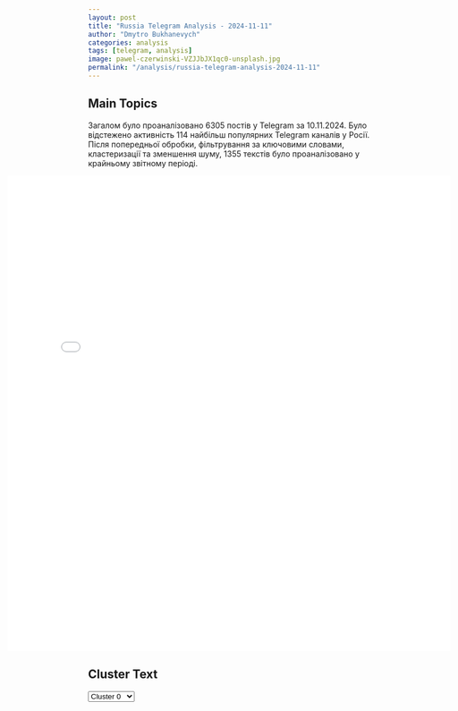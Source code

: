```yaml
---
layout: post
title: "Russia Telegram Analysis - 2024-11-11"
author: "Dmytro Bukhanevych"
categories: analysis
tags: [telegram, analysis]
image: pawel-czerwinski-VZJJbJX1qc0-unsplash.jpg
permalink: "/analysis/russia-telegram-analysis-2024-11-11"
---
```


<style>
    /* Adjusting iframe-container styles */
    .wide-iframe-container {
        width: calc(100% + 30vw);  /* Extending the width */
        margin-left: -15vw;       /* Negative margin to push to the left */
        overflow: hidden;         /* In case the iframe content spills over */
    }

    .wide-iframe-container iframe {
        width: 100%;  /* Making the iframe take the full width of its container */
        border: none; /* Removing any borders from the iframe */
    }

    /* Toggle mechanism */
    .hidden {
        display: none;
    }
    
    .show-content-target:checked + .show-content {
        display: block;
    }
</style>

<h2>Main Topics</h2>
<p>Загалом було проаналізовано 6305 постів у Telegram за 10.11.2024. Було відстежено активність 114 найбільш популярних Telegram каналів у Росії. Після попередньої обробки, фільтрування за ключовими словами, кластеризації та зменшення шуму, 1355 текстів було проаналізовано у крайньому звітному періоді.</p>
<!-- Embedding Main Plotly Visualization -->
<div class="wide-iframe-container">
    <iframe src="{{site.baseurl}}/visualizations/2024-11-11/fig_topics_time.html" height="850"></iframe>
</div>


<h2>Cluster Text</h2>

<!-- Dropdown to select a cluster -->
<select id="clusterSelector" onchange="displayClusterText()">
<option value="0">Cluster 0</option><option value="1">Cluster 1</option><option value="2">Cluster 2</option><option value="3">Cluster 3</option><option value="4">Cluster 4</option><option value="5">Cluster 5</option><option value="6">Cluster 6</option><option value="7">Cluster 7</option><option value="8">Cluster 8</option><option value="9">Cluster 9</option><option value="10">Cluster 10</option><option value="11">Cluster 11</option><option value="12">Cluster 12</option><option value="13">Cluster 13</option><option value="14">Cluster 14</option><option value="15">Cluster 15</option>
</select>

<!-- Display area for the selected cluster's text -->
<div id="clusterTextDisplay" class="hidden"></div>

<script type="text/javascript">
    var clusterDetails = {"0": "<b>Total Posts:</b> 242<br><b>Date:</b> 2024-11-10 19:59:41+00:00<br><b>Author:</b> chp_sevastopol<br><b>Link:</b> https://t.me/s/chp_sevastopol/38950<br><b>Subscribers:</b> 373441<br><b>Text:</b> \u0422\u0435\u043a\u0441\u0442: \u0422\u0440\u0430\u043c\u043f \u0432 \u0447\u0435\u0442\u0432\u0435\u0440\u0433 \u043f\u043e\u0437\u0432\u043e\u043d\u0438\u043b \u041f\u0443\u0442\u0438\u043d\u0443 \u0438 \u043f\u0440\u0438\u0437\u0432\u0430\u043b \u0435\u0433\u043e \u043d\u0435 \u0438\u0434\u0442\u0438 \u043d\u0430 \u044d\u0441\u043a\u0430\u043b\u0430\u0446\u0438\u044e \u043d\u0430 \u0423\u043a\u0440\u0430\u0438\u043d\u0435, \u0430 \u0442\u0430\u043a\u0436\u0435 \u043d\u0430\u043f\u043e\u043c\u043d\u0438\u043b \u043e \u0432\u043e\u0435\u043d\u043d\u043e\u043c \u043f\u0440\u0438\u0441\u0443\u0442\u0441\u0442\u0432\u0438\u0438 \u0421\u0428\u0410 \u0432 \u0415\u0432\u0440\u043e\u043f\u0435 \u2014 Washington Post.\u041e\u043d\u0438 \u043e\u0431\u0441\u0443\u0436\u0434\u0430\u043b\u0438 \u0432\u043e\u0437\u043c\u043e\u0436\u043d\u043e\u0435 \u043f\u0440\u0435\u043a\u0440\u0430\u0449\u0435\u043d\u0438\u0435 \u0432\u043e\u0439\u043d\u044b \u043d\u0430 \u0423\u043a\u0440\u0430\u0438\u043d\u0435, \u043f\u0438\u0448\u0435\u0442 WP. \u0422\u0430\u043a\u0436\u0435 \u0438\u0437\u0434\u0430\u043d\u0438\u0435 \u0443\u0442\u0432\u0435\u0440\u0436\u0434\u0430\u0435\u0442, \u0447\u0442\u043e \u0422\u0440\u0430\u043c\u043f \u0432\u044b\u0440\u0430\u0437\u0438\u043b \u043e\u0431\u0435\u0441\u043f\u043e\u043a\u043e\u0435\u043d\u043d\u043e\u0441\u0442\u044c \u0440\u0430\u0441\u0445\u043e\u0434\u0430\u043c\u0438 \u043d\u0430 \u043f\u043e\u0434\u0434\u0435\u0440\u0436\u043a\u0443 \u0423\u043a\u0440\u0430\u0438\u043d\u044b \u0434\u043b\u044f \u043d\u0430\u043b\u043e\u0433\u043e\u043f\u043b\u0430\u0442\u0435\u043b\u044c\u0449\u0438\u043a\u043e\u0432 \u0421\u0428\u0410 \u0438 \u043f\u0440\u0435\u0434\u043f\u043e\u043b\u043e\u0436\u0438\u043b, \u0447\u0442\u043e \u043c\u0438\u0440 \u043c\u043e\u0436\u0435\u0442 \u043f\u043e\u0442\u0440\u0435\u0431\u043e\u0432\u0430\u0442\u044c \u043e\u0442 \u0423\u043a\u0440\u0430\u0438\u043d\u044b \u0443\u0441\u0442\u0443\u043f\u0438\u0442\u044c \u0447\u0430\u0441\u0442\u044c \u0442\u0435\u0440\u0440\u0438\u0442\u043e\u0440\u0438\u0438, \u043d\u0430\u043f\u0440\u0438\u043c\u0435\u0440 \u041a\u0440\u044b\u043c.\u041f\u0440\u0435\u0437\u0438\u0434\u0435\u043d\u0442\u044b \u00ab\u043e\u0431\u0441\u0443\u0434\u0438\u043b\u0438 \u0432\u043e\u0437\u043c\u043e\u0436\u043d\u043e\u0441\u0442\u0438 \u0434\u043e\u0441\u0442\u0438\u0436\u0435\u043d\u0438\u044f \u043c\u0438\u0440\u0430 \u043d\u0430 \u0435\u0432\u0440\u043e\u043f\u0435\u0439\u0441\u043a\u043e\u043c \u043a\u043e\u043d\u0442\u0438\u043d\u0435\u043d\u0442\u0435, \u0438 \u0422\u0440\u0430\u043c\u043f \u0432\u044b\u0440\u0430\u0437\u0438\u043b \u0437\u0430\u0438\u043d\u0442\u0435\u0440\u0435\u0441\u043e\u0432\u0430\u043d\u043d\u043e\u0441\u0442\u044c \u0432 \u043f\u043e\u0441\u043b\u0435\u0434\u0443\u044e\u0449\u0438\u0445 \u0431\u0435\u0441\u0435\u0434\u0430\u0445 \u0434\u043b\u044f \u043e\u0431\u0441\u0443\u0436\u0434\u0435\u043d\u0438\u044f \u0441\u043a\u043e\u0440\u0435\u0439\u0448\u0435\u0433\u043e \u0440\u0430\u0437\u0440\u0435\u0448\u0435\u043d\u0438\u044f \u0432\u043e\u0439\u043d\u044b \u043d\u0430 \u0423\u043a\u0440\u0430\u0438\u043d\u0435\u00bb, \u0441\u043e\u043e\u0431\u0449\u0438\u043b\u0438 \u043d\u0435\u0441\u043a\u043e\u043b\u044c\u043a\u043e \u0438\u0441\u0442\u043e\u0447\u043d\u0438\u043a\u043e\u0432 \u0438\u0437\u0434\u0430\u043d\u0438\u044f. \u041f\u0440\u0430\u0432\u0438\u0442\u0435\u043b\u044c\u0441\u0442\u0432\u043e \u0423\u043a\u0440\u0430\u0438\u043d\u044b \u0431\u044b\u043b\u043e \u043f\u0440\u043e\u0438\u043d\u0444\u043e\u0440\u043c\u0438\u0440\u043e\u0432\u0430\u043d\u043e \u043e \u0437\u0432\u043e\u043d\u043a\u0435 \u0438 \u043d\u0435 \u0432\u043e\u0437\u0440\u0430\u0436\u0430\u043b\u043e \u043f\u0440\u043e\u0442\u0438\u0432 \u0440\u0430\u0437\u0433\u043e\u0432\u043e\u0440\u0430, \u0441\u043e\u043e\u0431\u0449\u0438\u043b\u0438 \u0434\u0432\u0430 \u0447\u0435\u043b\u043e\u0432\u0435\u043a\u0430, \u0437\u043d\u0430\u043a\u043e\u043c\u044b\u0445 \u0441 \u0441\u0438\u0442\u0443\u0430\u0446\u0438\u0435\u0439. \u0423\u043a\u0440\u0430\u0438\u043d\u0441\u043a\u0438\u0435 \u0447\u0438\u043d\u043e\u0432\u043d\u0438\u043a\u0438 \u00ab\u0434\u0430\u0432\u043d\u043e \u043f\u043e\u043d\u044f\u043b\u0438, \u0447\u0442\u043e \u0422\u0440\u0430\u043c\u043f \u0431\u0443\u0434\u0435\u0442 \u0432\u0437\u0430\u0438\u043c\u043e\u0434\u0435\u0439\u0441\u0442\u0432\u043e\u0432\u0430\u0442\u044c \u0441 \u041f\u0443\u0442\u0438\u043d\u044b\u043c \u043f\u043e \u0434\u0438\u043f\u043b\u043e\u043c\u0430\u0442\u0438\u0447\u0435\u0441\u043a\u043e\u043c\u0443 \u0440\u0435\u0448\u0435\u043d\u0438\u044e \u0434\u043b\u044f \u0423\u043a\u0440\u0430\u0438\u043d\u044b\u00bb, \u0441\u043e\u043e\u0431\u0449\u0438\u043b\u0438 \u0438\u0441\u0442\u043e\u0447\u043d\u0438\u043a\u0438.", "1": "<b>Total Posts:</b> 41<br><b>Date:</b> 2024-11-10 08:56:27+00:00<br><b>Author:</b> ostashkonews<br><b>Link:</b> https://t.me/s/OstashkoNews/160706<br><b>Subscribers:</b> 388096<br><b>Text:</b> \u0422\u0435\u043a\u0441\u0442: \ud83d\udd34 \u041c\u0438\u043d\u043e\u0431\u043e\u0440\u043e\u043d\u044b \u0420\u043e\u0441\u0441\u0438\u0438 \u0441\u043e\u043e\u0431\u0449\u0430\u0435\u0442, \u0447\u0442\u043e \u0441 7.00 \u0434\u043e 10.00 \u043c\u0441\u043a \u0441\u0440\u0435\u0434\u0441\u0442\u0432\u0430\u043c\u0438 \u041f\u0412\u041e \u043f\u0435\u0440\u0435\u0445\u0432\u0430\u0447\u0435\u043d\u044b \u0438 \u0443\u043d\u0438\u0447\u0442\u043e\u0436\u0435\u043d\u044b 70 \u0443\u043a\u0440\u0430\u0438\u043d\u0441\u043a\u0438\u0445 \u0431\u0435\u0441\u043f\u0438\u043b\u043e\u0442\u043d\u0438\u043a\u043e\u0432\u0418\u0437 \u043d\u0438\u0445 34 \u2013 \u043d\u0430\u0434 \u041c\u043e\u0441\u043a\u043e\u0432\u0441\u043a\u043e\u0439 \u043e\u0431\u043b\u0430\u0441\u0442\u044c\u044e, 14 \u2013 \u043d\u0430\u0434 \u0411\u0440\u044f\u043d\u0441\u043a\u043e\u0439, \u043f\u043e \u0441\u0435\u043c\u044c \u2013 \u043d\u0430\u0434 \u041e\u0440\u043b\u043e\u0432\u0441\u043a\u043e\u0439 \u0438 \u041a\u0430\u043b\u0443\u0436\u0441\u043a\u043e\u0439, \u0448\u0435\u0441\u0442\u044c \u2013 \u043d\u0430\u0434 \u041a\u0443\u0440\u0441\u043a\u043e\u0439 \u0438 \u0434\u0432\u0430 - \u043d\u0430\u0434 \u0422\u0443\u043b\u044c\u0441\u043a\u043e\u0439 \u043e\u0431\u043b\u0430\u0441\u0442\u044c\u044e.\u041e\u0441\u0442\u0430\u0448\u043a\u043e! \u0412\u0430\u0436\u043d\u043e\u0435 | \u043f\u043e\u0434\u043f\u0438\u0448\u0438\u0441\u044c | #\u0432\u0430\u0436\u043d\u043e\u0435", "2": "<b>Total Posts:</b> 19<br><b>Date:</b> 2024-11-10 08:30:11+00:00<br><b>Author:</b> novosti_efir<br><b>Link:</b> https://t.me/s/novosti_efir/61879<br><b>Subscribers:</b> 3711048<br><b>Text:</b> \u0422\u0435\u043a\u0441\u0442: \u0411\u0435\u0441\u043f\u0438\u043b\u043e\u0442\u043d\u0438\u043a\u0438 \u0412\u0421\u0423 \u0447\u0443\u0442\u044c \u043d\u0435 \u0441\u0431\u0438\u043b\u0438 \u0441\u0430\u043c\u043e\u043b\u0451\u0442, \u043a\u043e\u0442\u043e\u0440\u044b\u0439 \u043b\u0435\u0442\u0435\u043b \u043d\u0430\u0434 \u041c\u043e\u0441\u043a\u0432\u043e\u0439, \u043f\u0438\u0448\u0443\u0442 \u0421\u041c\u0418. \u042d\u0442\u043e \u0431\u044b\u043b Airbus A320, \u043a\u043e\u0442\u043e\u0440\u044b\u0439 \u0432\u044b\u043f\u043e\u043b\u043d\u044f\u043b \u0440\u0435\u0439\u0441 \u0438\u0437 \u0433\u043e\u0440\u043e\u0434\u0430 \u0411\u0443\u0445\u0430\u0440\u0430 \u0432 \u0423\u0437\u0431\u0435\u043a\u0438\u0441\u0442\u0430\u043d\u0435 \u0432 \u0428\u0435\u0440\u0435\u043c\u0435\u0442\u044c\u0435\u0432\u043e. \u041f\u043e\u0441\u0430\u0434\u043a\u0430 \u0434\u043e\u043b\u0436\u043d\u0430 \u0431\u044b\u043b\u0430 \u0441\u043e\u0441\u0442\u043e\u044f\u0442\u044c\u0441\u044f \u0432 9:37. \u0412 \u043f\u043e\u0441\u043b\u0435\u0434\u043d\u0438\u0439 \u043c\u043e\u043c\u0435\u043d\u0442 \u043f\u0438\u043b\u043e\u0442 \u0437\u0430\u043c\u0435\u0442\u0438\u043b, \u0447\u0442\u043e \u043a\u0443\u0440\u0441 \u043f\u0440\u0435\u0441\u0435\u043a\u0430\u044e\u0442 \u0442\u0440\u0438 \u0434\u0440\u043e\u043d\u0430, \u0438 \u0435\u0434\u0432\u0430 \u043d\u0435 \u0441\u0442\u043e\u043b\u043a\u043d\u0443\u043b\u0441\u044f \u0441 \u043e\u0434\u043d\u0438\u043c \u0438\u0437 \u0411\u041f\u041b\u0410. \u0421\u0430\u043c\u043e\u043b\u0451\u0442 \u0441\u0435\u043b \u0432 \u0428\u0435\u0440\u0435\u043c\u0435\u0442\u044c\u0435\u0432\u043e, \u043f\u043e\u0441\u043b\u0435 \u0447\u0435\u0433\u043e \u0434\u0440\u0443\u0433\u0438\u0435 8 \u0431\u043e\u0440\u0442\u043e\u0432 \u043f\u0435\u0440\u0435\u043d\u0430\u043f\u0440\u0430\u0432\u0438\u043b\u0438 \u043d\u0430 \u0437\u0430\u043f\u0430\u0441\u043d\u043e\u0439 \u0430\u044d\u0440\u043e\u0434\u0440\u043e\u043c\ud83d\udce2 \u041f\u0440\u044f\u043c\u043e\u0439 \u044d\u0444\u0438\u0440 - \u043f\u043e\u0434\u043f\u0438\u0441\u0430\u0442\u044c\u0441\u044f", "3": "<b>Total Posts:</b> 36<br><b>Date:</b> 2024-11-10 09:54:41+00:00<br><b>Author:</b> sashakots<br><b>Link:</b> https://t.me/s/sashakots/50069<br><b>Subscribers:</b> 600679<br><b>Text:</b> \u0422\u0435\u043a\u0441\u0442: \u0412\u0421\u0423 \u043f\u044b\u0442\u0430\u043b\u0438\u0441\u044c \u0430\u0442\u0430\u043a\u043e\u0432\u0430\u0442\u044c \u041c\u043e\u0441\u043a\u0432\u0443 \u0440\u0435\u043a\u043e\u0440\u0434\u043d\u044b\u043c \u043a\u043e\u043b\u0438\u0447\u0435\u0441\u0442\u0432\u043e\u043c \u0434\u0440\u043e\u043d\u043e\u0432\u0421\u0435\u0433\u043e\u0434\u043d\u044f \u0443\u0442\u0440\u043e\u043c \u043f\u0440\u043e\u0442\u0438\u0432\u043d\u0438\u043a \u043f\u0440\u0435\u0434\u043f\u0440\u0438\u043d\u044f\u043b \u043c\u0430\u0441\u0441\u0438\u0440\u043e\u0432\u0430\u043d\u043d\u0443\u044e \u0430\u0442\u0430\u043a\u0443 \u0431\u0435\u0441\u043f\u0438\u043b\u043e\u0442\u043d\u0438\u043a\u0430\u043c\u0438 \u0441\u0430\u043c\u043e\u043b\u0435\u0442\u043d\u043e\u0433\u043e \u0442\u0438\u043f\u0430 \u043d\u0430 \u0440\u043e\u0441\u0441\u0438\u0439\u0441\u043a\u0438\u0435 \u0440\u0435\u0433\u0438\u043e\u043d\u044b. \u041c\u0438\u043d\u043e\u0431\u043e\u0440\u043e\u043d\u044b \u0441\u043e\u043e\u0431\u0449\u0430\u0435\u0442, \u0447\u0442\u043e \u0441 7.00 \u0434\u043e 10.00 \u043c\u0441\u043a \u0441\u0440\u0435\u0434\u0441\u0442\u0432\u0430\u043c\u0438 \u041f\u0412\u041e \u043f\u0435\u0440\u0435\u0445\u0432\u0430\u0447\u0435\u043d\u044b \u0438 \u0443\u043d\u0438\u0447\u0442\u043e\u0436\u0435\u043d\u044b 70 \u0443\u043a\u0440\u0430\u0438\u043d\u0441\u043a\u0438\u0445 \u0411\u041f\u041b\u0410: 34 \u2013 \u043d\u0430\u0434 \u041c\u043e\u0441\u043a\u043e\u0432\u0441\u043a\u043e\u0439 \u043e\u0431\u043b\u0430\u0441\u0442\u044c\u044e, 14 \u2013 \u043d\u0430\u0434 \u0411\u0440\u044f\u043d\u0441\u043a\u043e\u0439, \u043f\u043e \u0441\u0435\u043c\u044c \u2013 \u043d\u0430\u0434 \u041e\u0440\u043b\u043e\u0432\u0441\u043a\u043e\u0439 \u0438 \u041a\u0430\u043b\u0443\u0436\u0441\u043a\u043e\u0439, \u0448\u0435\u0441\u0442\u044c \u2013 \u043d\u0430\u0434 \u041a\u0443\u0440\u0441\u043a\u043e\u0439 \u0438 \u0434\u0432\u0430 - \u043d\u0430\u0434 \u0422\u0443\u043b\u044c\u0441\u043a\u043e\u0439 \u043e\u0431\u043b\u0430\u0441\u0442\u044c\u044e.\u041f\u043e\u0434\u043c\u043e\u0441\u043a\u043e\u0432\u044c\u0435 \u043f\u0435\u0440\u0435\u0436\u0438\u043b\u043e \u0441\u0430\u043c\u0443\u044e \u043c\u0430\u0441\u0441\u0438\u0440\u043e\u0432\u0430\u043d\u043d\u0443\u044e \u0430\u0442\u0430\u043a\u0443 \u0432\u0440\u0430\u0436\u0435\u0441\u043a\u0438\u0445 \u0431\u0435\u0441\u043f\u0438\u043b\u043e\u0442\u043d\u0438\u043a\u043e\u0432 \u0437\u0430 \u0432\u0435\u0441\u044c \u043f\u0435\u0440\u0438\u043e\u0434 \u0441\u043f\u0435\u0446\u043e\u043f\u0435\u0440\u0430\u0446\u0438\u0438. \u041d\u0430 \u041c\u043e\u0441\u043a\u0432\u0443 \u0448\u043b\u043e \u0431\u043e\u043b\u0435\u0435 \u0442\u0440\u0435\u0445 \u0434\u0435\u0441\u044f\u0442\u043a\u043e\u0432 \u0443\u0434\u0430\u0440\u043d\u044b\u0445 \u0411\u041f\u041b\u0410. \u041e\u0434\u043d\u0430\u043a\u043e \u041f\u0412\u041e \u0441\u0440\u0430\u0431\u043e\u0442\u0430\u043b\u0430 \u043a\u0430\u043a \u0447\u0430\u0441\u044b - \u0434\u043e \u0441\u0442\u043e\u043b\u0438\u0446\u044b \u043d\u0435 \u0434\u043e\u0431\u0440\u0430\u043b\u0441\u044f \u043d\u0438 \u043e\u0434\u0438\u043d. \u0414\u0432\u0430 \u0434\u0440\u043e\u043d\u0430 \u0443\u043f\u0430\u043b\u0438 \u043d\u0430 \u0447\u0430\u0441\u0442\u043d\u044b\u0435 \u0434\u043e\u043c\u0430, \u0440\u0430\u043d\u0435\u043d\u0438\u044f \u043f\u043e\u043b\u0443\u0447\u0438\u043b\u0430 \u0436\u0435\u043d\u0449\u0438\u043d\u0430, \u0431\u044b\u043b\u0438 \u043f\u043e\u0432\u0440\u0435\u0436\u0434\u0435\u043d\u044b \u043d\u0435\u0441\u043a\u043e\u043b\u044c\u043a\u043e \u0430\u0432\u0442\u043e\u043c\u043e\u0431\u0438\u043b\u0435\u0439. \u041d\u0430\u0432\u0435\u0440\u043d\u043e\u0435, \u0417\u0435\u043b\u0435\u043d\u0441\u043a\u0438\u0439 \u0440\u0430\u0441\u0441\u0447\u0438\u0442\u044b\u0432\u0430\u043b \u043d\u0430 \u0431\u043e\u043b\u0435\u0435 \u0432\u043d\u0443\u0448\u0438\u0442\u0435\u043b\u044c\u043d\u044b\u0439 \u0440\u0435\u0437\u0443\u043b\u044c\u0442\u0430\u0442. \u0421\u0435\u0439\u0447\u0430\u0441 \u0435\u043c\u0443, \u043a\u0440\u043e\u0432\u044c \u0438\u0437 \u043d\u043e\u0441\u0443, \u043d\u0443\u0436\u043d\u043e \u0434\u043e\u043a\u0430\u0437\u0430\u0442\u044c \u0411\u0435\u043b\u043e\u043c\u0443 \u0414\u043e\u043c\u0443 \u0438 \u0417\u0430\u043f\u0430\u0434\u0443 \u0432 \u0446\u0435\u043b\u043e\u043c \u0441\u0432\u043e\u044e \u043f\u043e\u043b\u0435\u0437\u043d\u043e\u0441\u0442\u044c. \u041f\u043e\u0441\u043c\u043e\u0442\u0440\u0438\u0442\u0435, \u043c\u043e\u043b, \u043c\u044b-\u0442\u043e \u0435\u0449\u0435 \u043e\u0433\u043e-\u0433\u043e! \u041c\u043e\u0436\u0435\u043c \u0431\u0438\u0442\u044c \u043c\u043e\u0441\u043a\u0430\u043b\u0435\u0439 \u0432 \u0441\u0430\u043c\u043e\u0435 \u0441\u0435\u0440\u0434\u0446\u0435 \u0438\u0445 \u0441\u0442\u0440\u0430\u043d\u044b. \u041c\u044b \u0432\u0430\u043c \u0435\u0449\u0435 \u043f\u0440\u0438\u0433\u043e\u0434\u0438\u043c\u0441\u044f, \u043c\u044b \u0436\u0435 \u0441\u0432\u043e\u0438, \u0431\u0443\u0440\u0436\u0443\u0438\u043d\u0441\u043a\u0438\u0435. \u0414\u0430\u0439\u0442\u0435, \u043f\u043e\u0436\u0430\u043b\u0443\u0439\u0441\u0442\u0430, \u0434\u0435\u043d\u0435\u0433. \u041d\u043e \u0435\u0441\u043b\u0438 \u041a\u0438\u0435\u0432 \u043f\u0440\u043e\u0432\u043e\u0434\u0438\u0442 \u0442\u0430\u043a\u0438\u0435 \u0430\u043a\u0446\u0438\u0438 \u0440\u0430\u0437\u043e\u0432\u043e, \u0442\u043e \u043c\u044b \u0437\u0430\u043d\u0438\u043c\u0430\u0435\u043c\u0441\u044f \u0442\u0435\u043c \u0436\u0435 \u0441\u0430\u043c\u044b\u043c \u0441\u0438\u0441\u0442\u0435\u043c\u043d\u043e. \u0420\u043e\u0441\u0441\u0438\u044f \u0441\u0435\u0433\u043e\u0434\u043d\u044f \u043d\u043e\u0447\u044c\u044e \u0442\u043e\u0436\u0435 \u043f\u043e\u0441\u0442\u0430\u0432\u0438\u043b\u0430 \u0441\u0432\u043e\u0439 \u0440\u0435\u043a\u043e\u0440\u0434, \u043e\u0442\u043f\u0440\u0430\u0432\u0438\u0432 \u043f\u043e \u0446\u0435\u043b\u044f\u043c \u043d\u0430 \u0423\u043a\u0440\u0430\u0438\u043d\u0435 \u0430\u0436 145 \u0434\u0440\u043e\u043d\u043e\u0432 \"\u0413\u0435\u0440\u0430\u043d\u044c-2\". \u0418 \u0434\u0430\u0436\u0435 \u0432 \u0412\u0421\u0423 \u043f\u043e\u0434\u0442\u0432\u0435\u0440\u0436\u0434\u0430\u044e\u0442, \u0447\u0442\u043e \u043f\u0435\u0440\u0435\u0445\u0432\u0430\u0442\u0438\u0442\u044c \u0443\u0434\u0430\u043b\u043e\u0441\u044c \u043c\u0435\u043d\u044c\u0448\u0435 \u043f\u043e\u043b\u043e\u0432\u0438\u043d\u044b.@sashakots", "4": "<b>Total Posts:</b> 177<br><b>Date:</b> 2024-11-10 07:51:47+00:00<br><b>Author:</b> mnogonazi<br><b>Link:</b> https://t.me/s/mnogonazi/20195<br><b>Subscribers:</b> 342227<br><b>Text:</b> \u0422\u0435\u043a\u0441\u0442: \u0412\u0421\u0423 \u043f\u044b\u0442\u0430\u043b\u0438\u0441\u044c \u0430\u0442\u0430\u043a\u043e\u0432\u0430\u0442\u044c \u041c\u043e\u0441\u043a\u0432\u0443 \u0431\u0435\u0441\u043f\u0438\u043b\u043e\u0442\u043d\u0438\u043a\u0430\u043c\u0438 \u0441\u0430\u043c\u043e\u043b\u0451\u0442\u043d\u043e\u0433\u043e \u0442\u0438\u043f\u0430 \"\u041b\u044e\u0442\u044b\u0439\".\u0418\u043d\u0444\u043e\u0440\u043c\u0430\u0446\u0438\u044f \u043a \u044d\u0442\u043e\u043c\u0443 \u0447\u0430\u0441\u0443: 32 \u0431\u0435\u0441\u043f\u0438\u043b\u043e\u0442\u043d\u0438\u043a\u0430 \u0443\u043d\u0438\u0447\u0442\u043e\u0436\u0438\u043b\u0438 \u044d\u0442\u0438\u043c \u0443\u0442\u0440\u043e\u043c \u043d\u0430\u0448\u0438 \u0441\u0438\u043b\u044b \u041f\u0412\u041e \u0432 \u041f\u043e\u0434\u043c\u043e\u0441\u043a\u043e\u0432\u044c\u0435. \u0415\u0449\u0451 \u0441\u0435\u043c\u044c \u0434\u0440\u043e\u043d\u043e\u0432 \u0441\u0431\u0438\u043b\u0438 \u0432 \u0433\u043e\u0440\u043e\u0434\u0441\u043a\u0438\u0445 \u043e\u043a\u0440\u0443\u0433\u0430\u0445 \u0414\u043e\u043c\u043e\u0434\u0435\u0434\u043e\u0432\u043e, \u0420\u0430\u043c\u0435\u043d\u0441\u043a\u043e\u0435 \u0438 \u041a\u043e\u043b\u043e\u043c\u043d\u0430. \u0420\u043e\u0441\u0430\u0432\u0438\u0430\u0446\u0438\u044f \u0432\u0432\u0435\u043b\u0430 \u0432\u0440\u0435\u043c\u0435\u043d\u043d\u044b\u0435 \u043e\u0433\u0440\u0430\u043d\u0438\u0447\u0435\u043d\u0438\u044f \u043d\u0430 \u0440\u0430\u0431\u043e\u0442\u0443 \u0430\u044d\u0440\u043e\u043f\u043e\u0440\u0442\u043e\u0432 \u0428\u0435\u0440\u0435\u043c\u0435\u0442\u044c\u0435\u0432\u043e, \u0416\u0443\u043a\u043e\u0432\u0441\u043a\u0438\u0439 \u0438 \u0414\u043e\u043c\u043e\u0434\u0435\u0434\u043e\u0432\u043e;\u0412 \u0420\u0430\u043c\u0435\u043d\u0441\u043a\u043e\u043c \u043f\u043e\u0441\u043b\u0435 \u043f\u0430\u0434\u0435\u043d\u0438\u044f \u0431\u0435\u0441\u043f\u0438\u043b\u043e\u0442\u043d\u0438\u043a\u043e\u0432 \u0437\u0430\u0433\u043e\u0440\u0435\u043b\u0438\u0441\u044c 2 \u0434\u043e\u043c\u0430 \u0432 \u043f\u043e\u0441\u0435\u043b\u043a\u0435 \u0421\u0442\u0430\u043d\u043e\u0432\u043e\u0435. \u041e\u0442 \u043e\u0441\u043a\u043e\u043b\u043a\u043e\u0432 \u043f\u043e\u0441\u0442\u0440\u0430\u0434\u0430\u043b\u0430 52-\u043b\u0435\u0442\u043d\u044f\u044f \u0436\u0435\u043d\u0449\u0438\u043d\u0430, \u0435\u0435 \u0433\u043e\u0441\u043f\u0438\u0442\u0430\u043b\u0438\u0437\u0438\u0440\u043e\u0432\u0430\u043b\u0438 \u0432 \u0431\u043e\u043b\u044c\u043d\u0438\u0446\u0443 \u0441 \u043e\u0436\u043e\u0433\u0430\u043c\u0438 \u043b\u0438\u0446\u0430, \u0448\u0435\u0438 \u0438 \u0440\u0443\u043a. \u0421\u043e\u043e\u0431\u0449\u0430\u0435\u0442\u0441\u044f, \u0447\u0442\u043e \u043e\u0434\u0438\u043d \u0431\u0435\u0441\u043f\u0438\u043b\u043e\u0442\u043d\u0438\u043a \u0441\u0431\u0438\u043b \u043f\u0435\u043d\u0441\u0438\u043e\u043d\u0435\u0440 \u0438\u0437 \u0440\u0443\u0436\u044c\u044f (\u0447\u0435\u0442\u0432\u0435\u0440\u0442\u043e\u0435 \u0432\u0438\u0434\u0435\u043e). \u0412\u0421\u0423 \u0442\u0430\u043a\u0436\u0435 \u043f\u0440\u0435\u0434\u043f\u0440\u0438\u043d\u0438\u043c\u0430\u043b\u0438 \u043f\u043e\u043f\u044b\u0442\u043a\u0438 \u0430\u0442\u0430\u043a\u043e\u0432\u0430\u0442\u044c \u0438 \u0434\u0440\u0443\u0433\u0438\u0435 \u0440\u043e\u0441\u0441\u0438\u0439\u0441\u043a\u0438\u0435 \u0440\u0435\u0433\u0438\u043e\u043d\u044b: \u0433\u0443\u0431\u0435\u0440\u043d\u0430\u0442\u043e\u0440 \u041a\u0430\u043b\u0443\u0436\u0441\u043a\u043e\u0439 \u043e\u0431\u043b\u0430\u0441\u0442\u0438 \u0441\u043e\u043e\u0431\u0449\u0438\u043b \u043e \u043f\u0440\u043e\u0438\u0437\u043e\u0448\u0435\u0434\u0448\u0435\u043c \u0432 \u0440\u0435\u0437\u0443\u043b\u044c\u0442\u0430\u0442\u0435 \u0430\u0442\u0430\u043a\u0438 \u0411\u041f\u041b\u0410 \u043f\u043e\u0436\u0430\u0440\u0435 \u043d\u0430 \u0442\u0435\u0440\u0440\u0438\u0442\u043e\u0440\u0438\u0438 \u0433\u0430\u0440\u0430\u0436\u043d\u043e\u0433\u043e \u043a\u043e\u043e\u043f\u0435\u0440\u0430\u0442\u0438\u0432\u0430. \u041d\u0430 \u0442\u0435\u0440\u0440\u0438\u0442\u043e\u0440\u0438\u0438 \u041e\u0440\u043b\u043e\u0432\u0441\u043a\u043e\u0439 \u043e\u0431\u043b\u0430\u0441\u0442\u0438 \u0441\u0431\u0438\u0442\u043e 8 \u0432\u0440\u0430\u0436\u0435\u0441\u043a\u0438\u0445 \u0411\u041f\u041b\u0410.\u041d\u0430 \u0442\u0435\u043a\u0443\u0449\u0438\u0439 \u043c\u043e\u043c\u0435\u043d\u0442 \u043e\u0442 \u0443\u043a\u0440\u0430\u0438\u043d\u0441\u043a\u043e\u0433\u043e \u043d\u0430\u043b\u0451\u0442\u0430 \u043f\u043e\u0441\u0442\u0440\u0430\u0434\u0430\u043b\u0438 \u0442\u043e\u043b\u044c\u043a\u043e \u0433\u0440\u0430\u0436\u0434\u0430\u043d\u0441\u043a\u0438\u0435 \u043e\u0431\u044a\u0435\u043a\u0442\u044b.\u041f\u043e\u0434\u043f\u0438\u0441\u0430\u0442\u044c\u0441\u044f | \u041f\u0440\u0435\u0434\u043b\u043e\u0436\u0438\u0442\u044c \u043d\u043e\u0432\u043e\u0441\u0442\u044c", "5": "<b>Total Posts:</b> 66<br><b>Date:</b> 2024-11-10 00:15:11+00:00<br><b>Author:</b> rvvoenkor<br><b>Link:</b> https://t.me/s/RVvoenkor/80387<br><b>Subscribers:</b> 1626412<br><b>Text:</b> \u0422\u0435\u043a\u0441\u0442: \u203c\ufe0f\ud83c\uddf7\ud83c\uddfa\u00ab\u042f \u2014 \u0440\u0443\u0441\u0441\u043a\u0438\u0439!\u00bb \u2014 \u0437\u0430\u044f\u0432\u043b\u0435\u043d\u0438\u0435 \u043f\u0440\u0435\u0437\u0438\u0434\u0435\u043d\u0442\u0430 \u0438 \u043d\u0430\u0446\u0438\u043e\u043d\u0430\u043b\u044c\u043d\u0430\u044f \u0438\u0434\u0435\u044f \u0420\u043e\u0441\u0441\u0438\u0438\u25aa\ufe0f\u041d\u0430 \u0412\u0430\u043b\u0434\u0430\u0439\u0441\u043a\u043e\u043c \u0444\u043e\u0440\u0443\u043c\u0435 \u041f\u0443\u0442\u0438\u043d \u0432\u0441\u043f\u043e\u043c\u043d\u0438\u043b, \u043a\u0430\u043a \u0438\u0434\u0443\u0449\u0438\u0439 \u043d\u0430 \u0432\u044b\u0431\u043e\u0440\u044b \u043f\u0440\u0435\u0437\u0438\u0434\u0435\u043d\u0442\u0430 \u043f\u043e\u0434 \u043e\u0431\u0441\u0442\u0440\u0435\u043b\u0430\u043c\u0438 \u0412\u0421\u0423 \u043c\u0443\u0436\u0447\u0438\u043d\u0430 \u0433\u043e\u0440\u0434\u043e \u0437\u0430\u044f\u0432\u0438\u043b \u0437\u0430\u043f\u0430\u0434\u043d\u043e\u043c\u0443 \u0436\u0443\u0440\u043d\u0430\u043b\u0438\u0441\u0442\u0443 \u00ab\u044f \u2014 \u0440\u0443\u0441\u0441\u043a\u0438\u0439\u00bb, \u0434\u043e\u0431\u0430\u0432\u0438\u0432, \u0447\u0442\u043e \u0442\u0430\u043a \u043c\u043e\u0436\u0435\u0442 \u0441\u043a\u0430\u0437\u0430\u0442\u044c \u043b\u044e\u0431\u043e\u0439 \u0436\u0438\u0442\u0435\u043b\u044c \u0420\u043e\u0441\u0441\u0438\u0438.\u25aa\ufe0f\"\u0417\u043d\u0430\u0447\u0438\u0442 \u043b\u0438 \u044d\u0442\u043e, \u0447\u0442\u043e \u044d\u0442\u0438\u043c \u0441\u0430\u043c\u044b\u043c \u043e\u0442\u0447\u0430\u0441\u0442\u0438 \u0434\u0435\u0432\u0430\u043b\u044c\u0432\u0438\u0440\u0443\u0435\u0442\u0441\u044f \u0433\u043e\u0441\u0443\u0434\u0430\u0440\u0441\u0442\u0432\u043e\u043e\u0431\u0440\u0430\u0437\u0443\u044e\u0449\u0435\u0435 \u0437\u043d\u0430\u0447\u0435\u043d\u0438\u0435 \u0440\u0443\u0441\u0441\u043a\u0438\u0445? \u041d\u0435\u0442 \u0438 \u0435\u0449\u0435 \u0440\u0430\u0437 \u043d\u0435\u0442! \u0420\u0435\u0447\u044c \u0438\u0434\u0435\u0442 \u043e \u0442\u043e\u043c, \u0447\u0442\u043e \u0440\u043e\u0441\u0441\u0438\u0439\u0441\u043a\u0430\u044f \u0433\u043e\u0441\u0443\u0434\u0430\u0440\u0441\u0442\u0432\u0435\u043d\u043d\u043e\u0441\u0442\u044c \u0434\u0435\u0440\u0436\u0438\u0442\u0441\u044f \u0438\u043c\u0435\u043d\u043d\u043e \u043d\u0430 \u0440\u0443\u0441\u0441\u043a\u043e\u043c \u043d\u0430\u0440\u043e\u0434\u0435 \u0438 \u0440\u0443\u0441\u0441\u043a\u043e\u043c \u044f\u0437\u044b\u043a\u0435, \u0441 \u0431\u0440\u0430\u0442\u0441\u043a\u0438\u043c \u0440\u0430\u0434\u0443\u0448\u0438\u0435\u043c \u043f\u043e\u043c\u043e\u0433\u0430\u044f \u0438 \u044f\u0432\u043b\u044f\u044f\u0441\u044c \u0442\u0432\u0435\u0440\u0434\u044b\u043c \u0433\u0430\u0440\u0430\u043d\u0442\u043e\u043c \u043a\u0443\u043b\u044c\u0442\u0443\u0440\u043d\u043e\u0433\u043e \u0440\u0430\u0437\u043d\u043e\u043e\u0431\u0440\u0430\u0437\u0438\u044f \u0434\u0440\u0443\u0433\u0438\u0445 \u043d\u0430\u0440\u043e\u0434\u043e\u0432.  \u0417\u0434\u0435\u0441\u044c \u043d\u0443\u0436\u043d\u043e \u043e\u0442\u043c\u0435\u0442\u0438\u0442\u044c \u0438\u0441\u043a\u043b\u044e\u0447\u0438\u0442\u0435\u043b\u044c\u043d\u0443\u044e \u0432\u0430\u0436\u043d\u043e\u0441\u0442\u044c \u043f\u043e\u043d\u0438\u043c\u0430\u043d\u0438\u044f \"\u0440\u0443\u0441\u0441\u043a\u043e\u0441\u0442\u0438\" \u043a\u0430\u043a \u043f\u043e\u043d\u044f\u0442\u0438\u044f, \u0432\u044b\u0445\u043e\u0434\u044f\u0449\u0435\u0433\u043e \u0437\u0430 \u0433\u0440\u0430\u043d\u0438\u0446\u044b \u0447\u0438\u0441\u0442\u043e \u044d\u0442\u043d\u0438\u0447\u0435\u0441\u043a\u043e\u0439 \u043f\u0440\u0438\u043d\u0430\u0434\u043b\u0435\u0436\u043d\u043e\u0441\u0442\u0438 \u0438 \u0441\u043f\u043e\u0441\u043e\u0431\u043d\u043e\u0433\u043e \u0432\u043a\u043b\u044e\u0447\u0430\u0442\u044c \u0432 \u0441\u0435\u0431\u044f \u0433\u0440\u0430\u0436\u0434\u0430\u043d \u0438\u043d\u043e\u0433\u043e \u043f\u0440\u043e\u0438\u0441\u0445\u043e\u0436\u0434\u0435\u043d\u0438\u044f, \u043d\u043e \u043f\u0440\u043e\u043f\u0438\u0442\u0430\u043d\u043d\u044b\u043c\u0438 \u0432\u044b\u0441\u043e\u043a\u043e\u0439 \u0440\u0443\u0441\u0441\u043a\u043e\u0439 \u043a\u0443\u043b\u044c\u0442\u0443\u0440\u043e\u0439 \u0438 \u0446\u0435\u043d\u043d\u043e\u0441\u0442\u044f\u043c\u0438\", - \u043f\u0438\u0448\u0435\u0442 @mig41.\u2757\ufe0f\"\u0421\u0442\u0435\u0440\u0436\u043d\u0435\u0432\u0430\u044f \u0440\u043e\u043b\u044c \u0440\u0443\u0441\u0441\u043a\u0438\u0445 \u043d\u0435 \u043f\u0440\u0435\u043f\u044f\u0442\u0441\u0442\u0432\u0443\u0435\u0442, \u0430 \u043f\u043e\u043c\u043e\u0433\u0430\u0435\u0442 \u0441\u0430\u043c\u043e\u0431\u044b\u0442\u043d\u043e\u0441\u0442\u0438 \u043a\u043e\u0440\u0435\u043d\u043d\u044b\u0445 \u043d\u0430\u0440\u043e\u0434\u043e\u0432 \u0420\u043e\u0441\u0441\u0438\u0438.\u0414\u0430\u0432\u043d\u043e \u043f\u043e\u0440\u0430 \u0431\u044b \u0443\u0441\u0432\u043e\u0438\u0442\u044c: \u0431\u0443\u0434\u0435\u0442 \u0445\u043e\u0440\u043e\u0448\u043e \u0440\u0443\u0441\u0441\u043a\u0438\u043c \u2014 \u0431\u0443\u0434\u0435\u0442 \u0445\u043e\u0440\u043e\u0448\u043e \u0432\u0441\u0435\u043c!\"\u25aa\ufe0f\u041f\u043e\u043f\u044b\u0442\u043a\u0438 \u0441\u043b\u0435\u043f\u0438\u0442\u044c \u043c\u043d\u043e\u0433\u043e\u043d\u0430\u0446\u0438\u043e\u043d\u0430\u043b\u044c\u043d\u043e\u0433\u043e \u0440\u043e\u0441\u0441\u0438\u044f\u043d\u0438\u043d\u0430 \u0432\u043e\u043e\u0431\u0449\u0435 \u043d\u0438 \u043a \u0447\u0435\u043c\u0443 \u043d\u0435 \u043f\u0440\u0438\u0432\u0435\u043b\u0438, \u0440\u0443\u0441\u0441\u043a\u0438\u0445 \u043e\u043d\u0438  \u0440\u0430\u0437\u0434\u0440\u0430\u0436\u0430\u043b\u0438, \u0430 \u043c\u0430\u043b\u044b\u0435 \u043d\u0430\u0440\u043e\u0434\u044b \u043f\u043e\u0431\u0443\u0434\u0438\u043b\u0438 \u043a \u0435\u0449\u0451 \u0431\u043e\u043b\u044c\u0448\u0435\u0439 \u043d\u0430\u0446\u0438\u043e\u043d\u0430\u043b\u044c\u043d\u043e\u0439 \u043e\u0431\u043e\u0441\u043e\u0431\u043b\u0435\u043d\u043d\u043e\u0441\u0442\u0438.\u25aa\ufe0f\u0422\u0435\u043f\u0435\u0440\u044c \u043a\u043e \u043c\u043d\u043e\u0433\u0438\u043c \u043f\u0440\u0438\u0445\u043e\u0434\u0438\u0442 \u043f\u043e\u043d\u0438\u043c\u0430\u043d\u0438\u0435, \u0447\u0442\u043e \u0435\u0434\u0438\u043d\u0441\u0442\u0432\u0435\u043d\u043d\u044b\u0439 \u043f\u0443\u0442\u044c \u043a\u043e\u043d\u0441\u043e\u043b\u0438\u0434\u0430\u0446\u0438\u0438 \u0438 \u0441\u043f\u043b\u043e\u0447\u0435\u043d\u0438\u044f \u0432 \u0420\u043e\u0441\u0441\u0438\u0438 - \u044d\u0442\u043e \u043e\u0431\u044a\u0435\u0434\u0438\u043d\u0435\u043d\u0438\u0435 \u0432\u043e\u043a\u0440\u0443\u0433 \u0441\u0442\u0435\u0440\u0436\u043d\u0435\u0432\u043e\u0433\u043e \u0440\u0443\u0441\u0441\u043a\u043e\u0433\u043e \u043d\u0430\u0440\u043e\u0434\u0430.  t.me/RVvoenkor", "6": "<b>Total Posts:</b> 258<br><b>Date:</b> 2024-11-10 04:19:11+00:00<br><b>Author:</b> radarrussiia<br><b>Link:</b> https://t.me/s/radarrussiia/14403<br><b>Subscribers:</b> 508323<br><b>Text:</b> \u0422\u0435\u043a\u0441\u0442: \u0412\u043e\u0440\u043e\u043d\u0435\u0436\u0441\u043a\u0430\u044f \u043e\u0431\u043b\u0430\u0441\u0442\u044c - \u043e\u043f\u0430\u0441\u043d\u043e\u0441\u0442\u044c \u0430\u0442\u0430\u043a\u0438 \u0411\u041f\u041b\u0410.\u00a0\u00a0 \u2757\ufe0f\u0420\u0430\u0434\u0430\u0440 \u043f\u043e \u0432\u0441\u0435\u0439 \u0420\u043e\u0441\u0441\u0438\u0438 - @radarrussiia", "7": "<b>Total Posts:</b> 115<br><b>Date:</b> 2024-11-10 09:52:03+00:00<br><b>Author:</b> ukr_2025_ru<br><b>Link:</b> https://t.me/s/ukr_2025_ru/223388<br><b>Subscribers:</b> 473203<br><b>Text:</b> \u0422\u0435\u043a\u0441\u0442: \u2757\u0412\u0421 \u0420\u0424 \u0437\u0430 \u0441\u0443\u0442\u043a\u0438 \u043d\u0430\u043d\u0435\u0441\u043b\u0438 \u043f\u043e\u0440\u0430\u0436\u0435\u043d\u0438\u0435 \u0438\u043d\u0444\u0440\u0430\u0441\u0442\u0440\u0443\u043a\u0442\u0443\u0440\u0435 \u0432\u043e\u0435\u043d\u043d\u044b\u0445 \u0430\u044d\u0440\u043e\u0434\u0440\u043e\u043c\u043e\u0432 \u043f\u0440\u043e\u0442\u0438\u0432\u043d\u0438\u043a\u0430, \u043c\u0435\u0441\u0442\u0430\u043c \u0445\u0440\u0430\u043d\u0435\u043d\u0438\u044f \u0438 \u0437\u0430\u043f\u0443\u0441\u043a\u0430 \u0443\u0434\u0430\u0440\u043d\u044b\u0445 \u0411\u041f\u041b\u0410, \u043e\u0431\u044a\u0435\u043a\u0442\u0430\u043c \u044d\u043d\u0435\u0440\u0433\u0435\u0442\u0438\u043a\u0438, \u0438\u0441\u043f\u043e\u043b\u044c\u0437\u0443\u0435\u043c\u044b\u043c \u0434\u043b\u044f \u0440\u0430\u0431\u043e\u0442\u044b \u043f\u0440\u0435\u0434\u043f\u0440\u0438\u044f\u0442\u0438\u0439 \u0412\u041f\u041a \u0423\u043a\u0440\u0430\u0438\u043d\u044b, \u0441\u043e\u043e\u0431\u0449\u0438\u043b\u0438 \u0432 \u041c\u0438\u043d\u043e\u0431\u043e\u0440\u043e\u043d\u044b\u041a \u0434\u0440\u0443\u0433\u0438\u043c \u0432\u0430\u0436\u043d\u044b\u043c \u0437\u0430\u044f\u0432\u043b\u0435\u043d\u0438\u044f\u043c \u0432\u0435\u0434\u043e\u043c\u0441\u0442\u0432\u0430 \u043e \u0445\u043e\u0434\u0435 \u0421\u0412\u041e:\ud83d\udfe5 \u0421\u0440\u0435\u0434\u0441\u0442\u0432\u0430 \u041f\u0412\u041e \u0420\u0424 \u0432 \u0437\u043e\u043d\u0435 \u0441\u043f\u0435\u0446\u043e\u043f\u0435\u0440\u0430\u0446\u0438\u0438 \u0437\u0430 \u0441\u0443\u0442\u043a\u0438 \u0441\u0431\u0438\u043b\u0438 \u0442\u0440\u0438 \u0430\u0432\u0438\u0430\u0431\u043e\u043c\u0431\u044b Hammer, \u043e\u0434\u0438\u043d \u0441\u043d\u0430\u0440\u044f\u0434 HIMARS \u0438 36 \u0431\u0435\u0441\u043f\u0438\u043b\u043e\u0442\u043d\u0438\u043a\u043e\u0432 \u0412\u0421\u0423;\ud83d\udfe5 \u0413\u0440\u0443\u043f\u043f\u0438\u0440\u043e\u0432\u043a\u0430 \"\u0417\u0430\u043f\u0430\u0434\" \u0437\u0430 \u0441\u0443\u0442\u043a\u0438 \u0443\u043b\u0443\u0447\u0448\u0438\u043b\u0430 \u0442\u0430\u043a\u0442\u0438\u0447\u0435\u0441\u043a\u043e\u0435 \u043f\u043e\u043b\u043e\u0436\u0435\u043d\u0438\u0435, \u0412\u0421\u0423 \u043f\u043e\u0442\u0435\u0440\u044f\u043b\u0438 \u0434\u043e 490 \u0432\u043e\u0435\u043d\u043d\u043e\u0441\u043b\u0443\u0436\u0430\u0449\u0438\u0445;\ud83d\udfe5 \u0414\u043e 640 \u0447\u0435\u043b\u043e\u0432\u0435\u043a \u043f\u043e\u0442\u0435\u0440\u044f\u043b\u0438 \u0412\u0421\u0423 \u0437\u0430 \u0441\u0443\u0442\u043a\u0438 \u0432 \u0437\u043e\u043d\u0435 \u043e\u0442\u0432\u0435\u0442\u0441\u0442\u0432\u0435\u043d\u043d\u043e\u0441\u0442\u0438 \u042e\u0436\u043d\u043e\u0439 \u0433\u0440\u0443\u043f\u043f\u0438\u0440\u043e\u0432\u043a\u0438 \u0437\u0430 \u0441\u0443\u0442\u043a\u0438;\ud83d\udfe5 \u0412\u0421\u0423 \u043f\u043e\u0442\u0435\u0440\u044f\u043b\u0438 \u0437\u0430 \u0441\u0443\u0442\u043a\u0438 \u0434\u043e 460 \u0432\u043e\u0435\u043d\u043d\u044b\u0445 \u0438\u0437-\u0437\u0430 \u0434\u0435\u0439\u0441\u0442\u0432\u0438\u0439 \u0426\u0435\u043d\u0442\u0440\u0430\u043b\u044c\u043d\u043e\u0439 \u0433\u0440\u0443\u043f\u043f\u0438\u0440\u043e\u0432\u043a\u0438, \u0443\u043d\u0438\u0447\u0442\u043e\u0436\u0435\u043d \u0446\u0435\u0445 \u043f\u0440\u043e\u0438\u0437\u0432\u043e\u0434\u0441\u0442\u0432\u0430 \u0411\u041f\u041b\u0410.", "8": "<b>Total Posts:</b> 50<br><b>Date:</b> 2024-11-10 13:13:41+00:00<br><b>Author:</b> sheyhtamir1974<br><b>Link:</b> https://t.me/s/sheyhtamir1974/106245<br><b>Subscribers:</b> 467288<br><b>Text:</b> \u0422\u0435\u043a\u0441\u0442: \u0420\u043e\u0441\u0441\u0438\u044f \u0441\u043e\u0431\u0440\u0430\u043b\u0430 \u0432 \u041a\u0443\u0440\u0441\u043a\u043e\u0439 \u043e\u0431\u043b\u0430\u0430\u0442\u0438 50-\u0442\u044b\u0441\u044f\u0447\u043d\u0443\u044e \u0433\u0440\u0443\u043f\u043f\u0438\u0440\u043e\u0432\u043a\u0443, \u0432 \u043a\u043e\u0442\u043e\u0440\u0443\u044e \u0432\u0445\u043e\u0434\u044f\u0442 \u0438 \u0441\u0435\u0432\u0435\u0440\u043e\u043a\u043e\u0440\u0435\u0439\u0441\u043a\u0438\u0435 \u0432\u043e\u0439\u0441\u043a\u0430.\u041e\u0431 \u044d\u0442\u043e\u043c \u0441\u043e \u0441\u0441\u044b\u043b\u043a\u043e\u043c \u043d\u0430 \u0430\u043c\u0435\u0440\u0438\u043a\u0430\u043d\u0441\u043a\u0438\u0435 \u0438 \u0443\u043a\u0440\u0430\u0438\u043d\u0441\u043a\u0438\u0435 \u0438\u0441\u0442\u043e\u0447\u043d\u0438\u043a\u0438 \u043f\u0438\u0448\u0435\u0442 \u0433\u0430\u0437\u0435\u0442\u0430 The Washington Post. \u042d\u0442\u0430 \u0433\u0440\u0443\u043f\u043f\u0430 \u0433\u043e\u0442\u043e\u0432\u0438\u0442\u0441\u044f \u043a \u043a\u0440\u0443\u043f\u043d\u043e\u043c\u0443 \u043d\u0430\u0441\u0442\u0443\u043f\u043b\u0435\u043d\u0438\u044e, \u0447\u0442\u043e\u0431\u044b \u043e\u0447\u0438\u0441\u0442\u0438\u0442\u044c \u041a\u0443\u0440\u0441\u043a\u0443\u044e \u043e\u0431\u043b\u0430\u0441\u0442\u044c \u043e\u0442 \u0412\u0421\u0423. \u041f\u0440\u0438 \u0435\u0435 \u0444\u043e\u0440\u043c\u0438\u0440\u043e\u0432\u0430\u043d\u0438\u0438 \u0420\u043e\u0441\u0441\u0438\u044f \u043d\u0435 \u043f\u0435\u0440\u0435\u0431\u0440\u0430\u0441\u044b\u0432\u0430\u043b\u0430 \u0432\u043e\u0439\u0441\u043a\u0430 \u0441 \u0432\u043e\u0441\u0442\u043e\u043a\u0430 \u0423\u043a\u0440\u0430\u043d\u044b, \u00ab\u0447\u0442\u043e \u043f\u043e\u0437\u0432\u043e\u043b\u0438\u043b\u043e \u041c\u043e\u0441\u043a\u0432\u0435 \u043e\u0434\u043d\u043e\u0432\u0440\u0435\u043c\u0435\u043d\u043d\u043e \u0434\u0430\u0432\u0438\u0442\u044c \u043d\u0430 \u043d\u0435\u0441\u043a\u043e\u043b\u044c\u043a\u0438\u0445 \u0444\u0440\u043e\u043d\u0442\u0430\u0445\u00bb.\u0423\u043a\u0440\u0430\u0438\u043d\u0441\u043a\u0438\u0435 \u0447\u0438\u043d\u043e\u0432\u043d\u0438\u043a\u0438 \u0433\u043e\u0432\u043e\u0440\u044f\u0442, \u0447\u0442\u043e \u043e\u0436\u0438\u0434\u0430\u044e\u0442 \u043d\u0430\u0441\u0442\u0443\u043f\u043b\u0435\u043d\u0438\u044f \u0441 \u0443\u0447\u0430\u0441\u0442\u0438\u0435\u043c \u0441\u0435\u0432\u0435\u0440\u043e\u043a\u043e\u0440\u0435\u0439\u0441\u043a\u0438\u0445 \u0432\u043e\u0439\u0441\u043a \u0432 \u0431\u043b\u0438\u0436\u0430\u0439\u0448\u0438\u0435 \u0434\u043d\u0438. \u041d\u0430 \u0434\u0430\u043d\u043d\u044b\u0439 \u043c\u043e\u043c\u0435\u043d\u0442 \u0432\u043e\u0439\u0441\u043a\u0430 \u041a\u041d\u0414\u0420 \u043f\u0440\u043e\u0445\u043e\u0434\u044f\u0442 \u0431\u043e\u0435\u0432\u043e\u0435 \u0441\u043b\u0430\u0436\u0438\u0432\u0430\u043d\u0438\u0435 \u0441 \u0440\u043e\u0441\u0441\u0438\u0439\u0441\u043a\u0438\u043c\u0438 \u0432 \u0437\u0430\u043f\u0430\u0434\u043d\u043e\u0439 \u0447\u0430\u0441\u0442\u0438 \u041a\u0443\u0440\u0441\u043a\u043e\u0439 \u043e\u0431\u043b\u0430\u0441\u0442\u0438. \u0421\u0428\u0410 \u043e\u0446\u0435\u043d\u0438\u0432\u0430\u044e\u0442, \u0447\u0442\u043e \u0447\u0438\u0441\u043b\u0435\u043d\u043d\u043e\u0441\u0442\u044c \u043a\u043e\u0440\u0435\u0439\u0446\u0435\u0432 \u043f\u043e\u0434 \u041a\u0443\u0440\u0441\u043a\u043e\u043c - \u0431\u043e\u043b\u0435\u0435 \u0434\u0435\u0441\u044f\u0442\u0438 \u0442\u044b\u0441\u044f\u0447. \u041e\u043d\u0438 \u043d\u043e\u0441\u044f\u0442 \u0440\u043e\u0441\u0441\u0438\u0439\u0441\u043a\u0443\u044e \u0444\u043e\u0440\u043c\u0443, \u043d\u043e, \u043f\u043e \u0438\u043d\u0444\u043e\u0440\u043c\u0430\u0446\u0438\u0438 \u0430\u043c\u0435\u0440\u0438\u043a\u0430\u043d\u0441\u043a\u0438\u0445 \u043e\u0444\u0438\u0446\u0438\u0430\u043b\u044c\u043d\u044b\u0445 \u043b\u0438\u0446, \u0441\u0440\u0430\u0436\u0430\u0442\u044c\u0441\u044f \u0431\u0443\u0434\u0443\u0442 \u0432 \u0441\u043e\u0431\u0441\u0442\u0432\u0435\u043d\u043d\u044b\u0445 \u043f\u043e\u0434\u0440\u0430\u0437\u0434\u0435\u043b\u0435\u043d\u0438\u044f\u0445, \u043d\u0435 \u0432\u043b\u0438\u0432\u0430\u044f\u0441\u044c \u0432 \u0440\u043e\u0441\u0441\u0438\u0439\u0441\u043a\u0438\u0435. \u041e\u043d\u0438 \u043e\u0431\u0443\u0447\u0435\u043d\u044b \u0432\u0435\u0441\u0442\u0438 \u0430\u0440\u0442\u0438\u043b\u043b\u0435\u0440\u0438\u0439\u0441\u043a\u0438\u0439 \u043e\u0433\u043e\u043d\u044c \u0438 \u0442\u0430\u043a\u0442\u0438\u043a\u0435 \u043f\u0435\u0445\u043e\u0442\u043d\u044b\u0445 \u0448\u0442\u0443\u0440\u043c\u043e\u0432. \u00ab\u0422\u044b\u0441\u044f\u0447\u0438 \u0434\u043e\u043f\u043e\u043b\u043d\u0438\u0442\u0435\u043b\u044c\u043d\u044b\u0445 \u043f\u0435\u0445\u043e\u0442\u044b \u043c\u043e\u0433\u0443\u0442 \u0438\u0437\u043c\u0435\u043d\u0438\u0442\u044c \u0441\u0438\u0442\u0443\u0430\u0446\u0438\u044e \u0432 \u041a\u0443\u0440\u0441\u043a\u0435. \u042d\u0442\u0438 \u0441\u043e\u043b\u0434\u0430\u0442\u044b \u043c\u043e\u043b\u043e\u0436\u0435 \u0438 \u0432 \u043b\u0443\u0447\u0448\u0435\u0439 \u0444\u0438\u0437\u0438\u0447\u0435\u0441\u043a\u043e\u0439 \u0444\u043e\u0440\u043c\u0435, \u0447\u0435\u043c \u043c\u043d\u043e\u0433\u0438\u0435 \u0440\u043e\u0441\u0441\u0438\u0439\u0441\u043a\u0438\u0435 \u043a\u043e\u043d\u0442\u0440\u0430\u043a\u0442\u043d\u044b\u0435 \u0441\u043e\u043b\u0434\u0430\u0442\u044b\u00bb, - \u0441\u0447\u0438\u0442\u0430\u0435\u0442 \u0430\u043c\u0435\u0440\u0438\u043a\u0430\u043d\u0441\u043a\u0438\u0439 \u0432\u043e\u0435\u043d\u043d\u044b\u0439 \u044d\u043a\u0441\u043f\u0435\u0440\u0442 \u0420\u043e\u0431 \u041b\u0438.\u00ab\u0410\u043c\u0435\u0440\u0438\u043a\u0430\u043d\u0441\u043a\u0438\u0435 \u0432\u043e\u0435\u043d\u043d\u044b\u0435 \u0438 \u0440\u0430\u0437\u0432\u0435\u0434\u044b\u0432\u0430\u0442\u0435\u043b\u044c\u043d\u044b\u0435 \u0447\u0438\u043d\u043e\u0432\u043d\u0438\u043a\u0438 \u0441\u0442\u0430\u043b\u0438 \u0431\u043e\u043b\u0435\u0435 \u043f\u0435\u0441\u0441\u0438\u043c\u0438\u0441\u0442\u0438\u0447\u043d\u044b\u043c\u0438 \u0432 \u043e\u0442\u043d\u043e\u0448\u0435\u043d\u0438\u0438 \u043e\u0431\u0449\u0438\u0445 \u043f\u0435\u0440\u0441\u043f\u0435\u043a\u0442\u0438\u0432 \u0423\u043a\u0440\u0430\u0438\u043d\u044b, \u043e\u0442\u043c\u0435\u0442\u0438\u0432, \u0447\u0442\u043e \u0420\u043e\u0441\u0441\u0438\u044f \u043d\u0435\u0443\u043a\u043b\u043e\u043d\u043d\u043e \u0437\u0430\u0432\u043e\u0435\u0432\u044b\u0432\u0430\u043b\u0430 \u043f\u043e\u0437\u0438\u0446\u0438\u0438, \u043a\u0430\u043a \u0432 \u041a\u0443\u0440\u0441\u043a\u0435, \u0442\u0430\u043a \u0438 \u043d\u0430 \u0432\u043e\u0441\u0442\u043e\u043a\u0435 \u0423\u043a\u0440\u0430\u0438\u043d\u044b. \u041f\u043e \u0441\u043b\u043e\u0432\u0430\u043c \u043e\u0444\u0438\u0446\u0438\u0430\u043b\u044c\u043d\u044b\u0445 \u043b\u0438\u0446, \u043d\u0435\u0443\u0434\u0430\u0447\u0438 \u0447\u0430\u0441\u0442\u0438\u0447\u043d\u043e \u044f\u0432\u043b\u044f\u044e\u0442\u0441\u044f \u0440\u0435\u0437\u0443\u043b\u044c\u0442\u0430\u0442\u043e\u043c \u043d\u0435\u0441\u043f\u043e\u0441\u043e\u0431\u043d\u043e\u0441\u0442\u0438 \u0423\u043a\u0440\u0430\u0438\u043d\u044b \u0440\u0435\u0448\u0438\u0442\u044c \u043a\u0440\u0438\u0442\u0438\u0447\u0435\u0441\u043a\u0438\u0435 \u043d\u0435\u0434\u043e\u0441\u0442\u0430\u0442\u043a\u0438 \u0432 \u0447\u0438\u0441\u043b\u0435\u043d\u043d\u043e\u0441\u0442\u0438 \u0432\u043e\u0439\u0441\u043a\u00bb, - \u0433\u043e\u0432\u043e\u0440\u0438\u0442\u0441\u044f \u0432 \u0441\u0442\u0430\u0442\u044c\u0435.", "9": "<b>Total Posts:</b> 20<br><b>Date:</b> 2024-11-10 09:32:47+00:00<br><b>Author:</b> ssigny<br><b>Link:</b> https://t.me/s/ssigny/116916<br><b>Subscribers:</b> 483078<br><b>Text:</b> \u0422\u0435\u043a\u0441\u0442: \u2757\ufe0f\u041f\u043e\u0434\u0440\u0430\u0437\u0434\u0435\u043b\u0435\u043d\u0438\u044f \u0433\u0440\u0443\u043f\u043f\u0438\u0440\u043e\u0432\u043a\u0438 \u0432\u043e\u0439\u0441\u043a \"\u0426\u0435\u043d\u0442\u0440\" \u043e\u0441\u0432\u043e\u0431\u043e\u0434\u0438\u043b\u0438 \u043d\u0430\u0441\u0435\u043b\u0435\u043d\u043d\u044b\u0439 \u043f\u0443\u043d\u043a\u0442 \u0412\u043e\u043b\u0447\u0435\u043d\u043a\u0430 \u0432 \u0414\u041d\u0420 \u2014 \u041c\u0438\u043d\u043e\u0431\u043e\u0440\u043e\u043d\u044b \u0420\u043e\u0441\u0441\u0438\u0438", "10": "<b>Total Posts:</b> 15<br><b>Date:</b> 2024-11-10 07:05:31+00:00<br><b>Author:</b> rian_ru<br><b>Link:</b> https://t.me/s/rian_ru/268350<br><b>Subscribers:</b> 3347877<br><b>Text:</b> \u0422\u0435\u043a\u0441\u0442: \u0412 \u0420\u0430\u043c\u0435\u043d\u0441\u043a\u043e\u043c \u043f\u043e\u0441\u043b\u0435 \u043f\u0430\u0434\u0435\u043d\u0438\u044f \u0411\u041f\u041b\u0410 \u0437\u0430\u0433\u043e\u0440\u0435\u043b\u0438\u0441\u044c 2 \u0434\u043e\u043c\u0430 \u0432 \u043f\u043e\u0441\u0435\u043b\u043a\u0435 \u0421\u0442\u0430\u043d\u043e\u0432\u043e\u0435, \u043f\u043e\u0441\u0442\u0440\u0430\u0434\u0430\u043b\u0430 \u0436\u0435\u043d\u0449\u0438\u043d\u0430, \u0435\u0435 \u0433\u043e\u0441\u043f\u0438\u0442\u0430\u043b\u0438\u0437\u0438\u0440\u043e\u0432\u0430\u043b\u0438 \u0441 \u043e\u0436\u043e\u0433\u0430\u043c\u0438, \u0441\u043e\u043e\u0431\u0449\u0438\u043b \u0433\u0443\u0431\u0435\u0440\u043d\u0430\u0442\u043e\u0440 \u041c\u043e\u0441\u043a\u043e\u0432\u0441\u043a\u043e\u0439 \u043e\u0431\u043b\u0430\u0441\u0442\u0438 \u0412\u043e\u0440\u043e\u0431\u044c\u0435\u0432", "11": "<b>Total Posts:</b> 21<br><b>Date:</b> 2024-11-10 05:44:11+00:00<br><b>Author:</b> solovievlive<br><b>Link:</b> https://t.me/s/SolovievLive/294350<br><b>Subscribers:</b> 1313501<br><b>Text:</b> \u0422\u0435\u043a\u0441\u0442: \u0421\u0435\u0440\u0433\u0435\u0439 \u0421\u043e\u0431\u044f\u043d\u0438\u043d: \u0421\u0438\u043b\u0430\u043c\u0438 \u041f\u0412\u041e \u041c\u0438\u043d\u043e\u0431\u043e\u0440\u043e\u043d\u044b \u0432 \u0420\u0430\u043c\u0435\u043d\u0441\u043a\u043e\u043c \u0433\u043e\u0440\u043e\u0434\u0441\u043a\u043e\u043c \u043e\u043a\u0440\u0443\u0433\u0435 \u043e\u0442\u0440\u0430\u0436\u0435\u043d\u0430 \u0430\u0442\u0430\u043a\u0430 \u0434\u0432\u0443\u0445 \u0431\u0435\u0441\u043f\u0438\u043b\u043e\u0442\u043d\u0438\u043a\u043e\u0432, \u043b\u0435\u0442\u0435\u0432\u0448\u0438\u0445 \u043d\u0430 \u041c\u043e\u0441\u043a\u0432\u0443. \u041d\u0430 \u043c\u0435\u0441\u0442\u0435 \u043f\u0430\u0434\u0435\u043d\u0438\u044f \u043e\u0431\u043b\u043e\u043c\u043a\u043e\u0432, \u043f\u043e \u043f\u0440\u0435\u0434\u0432\u0430\u0440\u0438\u0442\u0435\u043b\u044c\u043d\u044b\u043c \u0434\u0430\u043d\u043d\u044b\u043c, \u0440\u0430\u0437\u0440\u0443\u0448\u0435\u043d\u0438\u0439 \u0438 \u043f\u043e\u0441\u0442\u0440\u0430\u0434\u0430\u0432\u0448\u0438\u0445 \u043d\u0435\u0442. \u0421\u043f\u0435\u0446\u0438\u0430\u043b\u0438\u0441\u0442\u044b \u044d\u043a\u0441\u0442\u0440\u0435\u043d\u043d\u044b\u0445 \u0441\u043b\u0443\u0436\u0431 \u0440\u0430\u0431\u043e\u0442\u0430\u044e\u0442 \u043d\u0430 \u043c\u0435\u0441\u0442\u0435 \u043f\u0440\u043e\u0438\u0441\u0448\u0435\u0441\u0442\u0432\u0438\u044f.", "12": "<b>Total Posts:</b> 19<br><b>Date:</b> 2024-11-10 07:26:40+00:00<br><b>Author:</b> sheyhtamir1974<br><b>Link:</b> https://t.me/s/sheyhtamir1974/106222<br><b>Subscribers:</b> 467288<br><b>Text:</b> \u0422\u0435\u043a\u0441\u0442: \u0412\u0441\u0451. \u0412 \u0421\u0428\u0410 \u0437\u0430\u0432\u0435\u0440\u0448\u0438\u043b\u0438 \u043f\u043e\u0434\u0441\u0447\u0435\u0442 \u0433\u043e\u043b\u043e\u0441\u043e\u0432 \u043d\u0430 \u0432\u044b\u0431\u043e\u0440\u0430\u0445 \u043f\u0440\u0435\u0437\u0438\u0434\u0435\u043d\u0442\u0430. \u0422\u0440\u0430\u043c\u043f \u043f\u043e\u0431\u0435\u0436\u0434\u0430\u0435\u0442 \u043d\u0430\u0431\u0440\u0430\u0432 312 \u0433\u043e\u043b\u043e\u0441\u043e\u0432 \u043f\u0440\u043e\u0442\u0438\u0432 226 \u0443 \u0425\u0430\u0440\u0440\u0438\u0441 \u041e\u043d \u043e\u0434\u0435\u0440\u0436\u0430\u043b \u043f\u043e\u0431\u0435\u0434\u0443 \u0432\u043e \u0432\u0441\u0435\u0445 (!) \u0441\u0435\u043c\u0438 \u043a\u043e\u043b\u0435\u0431\u043b\u044e\u0449\u0438\u0445\u0441\u044f \u0448\u0442\u0430\u0442\u0430\u0445 (\u0440\u0430\u0437\u0433\u0440\u043e\u043c \u0438 \u043f\u0440\u043e\u0432\u0430\u043b \u0434\u0435\u043c\u043e\u043a\u0440\u0430\u0442\u043e\u0432). \u0422\u0430\u043a\u0436\u0435 \u0440\u0435\u0441\u043f\u0443\u0431\u043b\u0438\u043a\u0430\u043d\u0446\u044b \u043f\u043e\u043b\u0443\u0447\u0438\u043b\u0438 \u0431\u043e\u043b\u044c\u0448\u0438\u043d\u0441\u0442\u0432\u043e \u0432 \u0421\u0435\u043d\u0430\u0442\u0435 \u0438 \u043b\u0438\u0434\u0438\u0440\u0443\u044e\u0442 \u0432 \u0431\u043e\u0440\u044c\u0431\u0435 \u0437\u0430 \u041f\u0430\u043b\u0430\u0442\u0443 \u043f\u0440\u0435\u0434\u0441\u0442\u0430\u0432\u0438\u0442\u0435\u043b\u0435\u0439.", "13": "<b>Total Posts:</b> 16<br><b>Date:</b> 2024-11-10 10:59:01+00:00<br><b>Author:</b> yurasumy<br><b>Link:</b> https://t.me/s/yurasumy/19048<br><b>Subscribers:</b> 3120843<br><b>Text:</b> \u0422\u0435\u043a\u0441\u0442: \ud83d\udd3410 \u043d\u043e\u044f\u0431\u0440\u044f, \u0443\u0442\u0440\u043e, \u0432\u043e\u0441\u043a\u0440\u0435\u0441\u0435\u043d\u044c\u0435.  \u0412 \u043f\u0440\u0438\u043b\u043e\u0436\u0435\u043d\u0438\u0438 \ud83d\uddfc\ud83d\uddfc\ud83d\uddfc \u041d\u0430\u0440\u043e\u0434\u043d\u043e\u0433\u043e \u0444\u0440\u043e\u043d\u0442\u0430 \u043f\u043e\u0441\u0442\u0443\u043f\u0438\u043b\u043e 360 \u0421\u0418\u0413\u041d\u0410\u041b\u041e\u0412 \u0438\u0437 12 \u0440\u0435\u0433\u0438\u043e\u043d\u043e\u0432 \u0420\u043e\u0441\u0441\u0438\u0438. \u0411\u043e\u043b\u044c\u0448\u0435 \u0432\u0441\u0435\u0433\u043e \u0438\u0437 \u041c\u043e\u0441\u043a\u043e\u0432\u0441\u043a\u043e\u0439 \u0438 \u0422\u0443\u043b\u044c\u0441\u043a\u043e\u0439 \u043e\u0431\u043b\u0430\u0441\u0442\u0435\u0439. \u041f\u043e \u0434\u0430\u043d\u043d\u044b\u043c \u041c\u0438\u043d\u043e\u0431\u043e\u0440\u043e\u043d\u044b \u0420\u043e\u0441\u0441\u0438\u0438, \u043f\u0435\u0440\u0435\u0445\u0432\u0430\u0447\u0435\u043d\u044b \u0438 \u0443\u043d\u0438\u0447\u0442\u043e\u0436\u0435\u043d\u044b 70 \u0443\u043a\u0440\u0430\u0438\u043d\u0441\u043a\u0438\u0445 \u0434\u0440\u043e\u043d\u043e\u0432.\u2757\ufe0f\u0420\u043e\u0441\u0441\u0438\u044f\u043d\u0435, \u043f\u043e\u0436\u0430\u043b\u0443\u0439\u0441\u0442\u0430, \u043d\u0435 \u043e\u0442\u043f\u0440\u0430\u0432\u043b\u044f\u0439\u0442\u0435 \u0432\u0430\u0448\u0435 \u0432\u0438\u0434\u0435\u043e \u0438 \u0444\u043e\u0442\u043e\u0433\u0440\u0430\u0444\u0438\u0438 \u0411\u041f\u041b\u0410 \u0432 \u0438\u043d\u0442\u0435\u0440\u043d\u0435\u0442! \u0412\u044b \u043f\u043e\u043c\u043e\u0433\u0430\u0435\u0442\u0435 \u0432\u0440\u0430\u0433\u0443! \u0423\u0412\u0418\u0414\u0415\u041b\u0418/\u0423\u0421\u041b\u042b\u0428\u0410\u041b\u0418 \u0411\u041f\u041b\u0410 - \u043e\u0442\u043f\u0440\u0430\u0432\u044c\u0442\u0435 \u0438\u043d\u0444\u043e\u0440\u043c\u0430\u0446\u0438\u044e \u0432 \"\u0420\u0430\u0434\u0430\u0440.\u041d\u0424\".\u041d\u0430\u0448\u0438 \u0441 \u0432\u0430\u043c\u0438 \u0441\u0438\u0433\u043d\u0430\u043b\u044b \u041a\u0410\u0416\u0414\u042b\u0419 \u0414\u0415\u041d\u042c \u0418 \u041d\u041e\u0427\u042c \u043f\u043e\u043c\u043e\u0433\u0430\u044e\u0442 \u0440\u043e\u0441\u0441\u0438\u0439\u0441\u043a\u0438\u043c \u0441\u043f\u0435\u0446\u0441\u043b\u0443\u0436\u0431\u0430\u043c \u0435\u0449\u0435 \u0447\u0435\u0442\u0447\u0435 \u043e\u0442\u0441\u043b\u0435\u0436\u0438\u0432\u0430\u0442\u044c \u0434\u0440\u043e\u043d\u044b \u0412\u0421\u0423, \u043d\u0430\u0432\u043e\u0434\u0438\u0442\u044c \u0441\u0438\u0441\u0442\u0435\u043c\u044b \u041f\u0412\u041e \u0438 \u043b\u0438\u043a\u0432\u0438\u0434\u0438\u0440\u043e\u0432\u0430\u0442\u044c \u0443\u0433\u0440\u043e\u0437\u044b \u043d\u0430 \u043f\u043e\u0434\u043b\u0451\u0442\u0435 \u043a \u043d\u0430\u0448\u0438\u043c \u0433\u043e\u0440\u043e\u0434\u0430\u043c \u0438 \u0441\u0435\u043b\u0430\u043c. \ud83e\uddd1\ud83e\uddd1\ud83e\uddd1. \u041e\u0441\u0442\u0430\u0435\u043c\u0441\u044f \u0431\u0434\u0438\u0442\u0435\u043b\u044c\u043d\u044b\u043c\u0438. \u0417\u0430\u0449\u0438\u0442\u0438\u0442\u0435 \u0441\u0435\u0431\u044f \u0438 \u0441\u0432\u043e\u044e \u0441\u0435\u043c\u044c\u044e. \u0421\u043a\u0430\u0447\u0430\u0439\u0442\u0435 \u043f\u0440\u0438\u043b\u043e\u0436\u0435\u043d\u0438\u0435 \"\u0420\u0430\u0434\u0430\u0440.\u041d\u0424\".", "14": "<b>Total Posts:</b> 11<br><b>Date:</b> 2024-11-10 07:38:31+00:00<br><b>Author:</b> itsdonetsk<br><b>Link:</b> https://t.me/s/itsdonetsk/212337<br><b>Subscribers:</b> 577547<br><b>Text:</b> \u0422\u0435\u043a\u0441\u0442: \u0415\u0449\u0451 \u043c\u043e\u043c\u0435\u043d\u0442 \u0443\u043d\u0438\u0447\u0442\u043e\u0436\u0435\u043d\u0438\u044f \u0411\u041f\u041b\u0410 \u0432 \u041f\u043e\u0434\u043c\u043e\u0441\u043a\u043e\u0432\u044c\u0435\u041f\u043e\u0434\u043f\u0438\u0441\u0430\u0442\u044c\u0441\u044f  |  \u041f\u0440\u0435\u0434\u043b\u043e\u0436\u0438\u0442\u044c \u043d\u043e\u0432\u043e\u0441\u0442\u044c", "15": "<b>Total Posts:</b> 16<br><b>Date:</b> 2024-11-10 08:46:42+00:00<br><b>Author:</b> treugolniklpr<br><b>Link:</b> https://t.me/s/treugolniklpr/69285<br><b>Subscribers:</b> 676695<br><b>Text:</b> \u0422\u0435\u043a\u0441\u0442: \u0410\u0432\u0438\u0430\u0446\u0438\u043e\u043d\u043d\u0430\u044f \u0440\u0430\u043a\u0435\u0442\u043d\u0430\u044f \u0431\u043e\u043c\u0431\u043e\u0432\u0430\u044f \u043e\u043f\u0430\u0441\u043d\u043e\u0441\u0442\u044c \u041b\u0414\u041d\u0420 \u0417\u0430\u043f\u043e\u0440\u043e\u0436\u0441\u043a\u0430\u044f \u043e\u0431\u043b\u0430\u0441\u0442\u044c \u0420\u0424"};

    function displayClusterText() {
        var selectedLabel = document.getElementById("clusterSelector").value;
        var details = clusterDetails[selectedLabel];
        var textDiv = document.getElementById("clusterTextDisplay");
        textDiv.innerHTML = '<p>' + details + '</p>';
        textDiv.classList.remove('hidden');
    }
</script>

